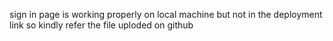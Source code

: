 sign in page is working properly on local machine but not in the deployment link so kindly refer the file uploded on github
